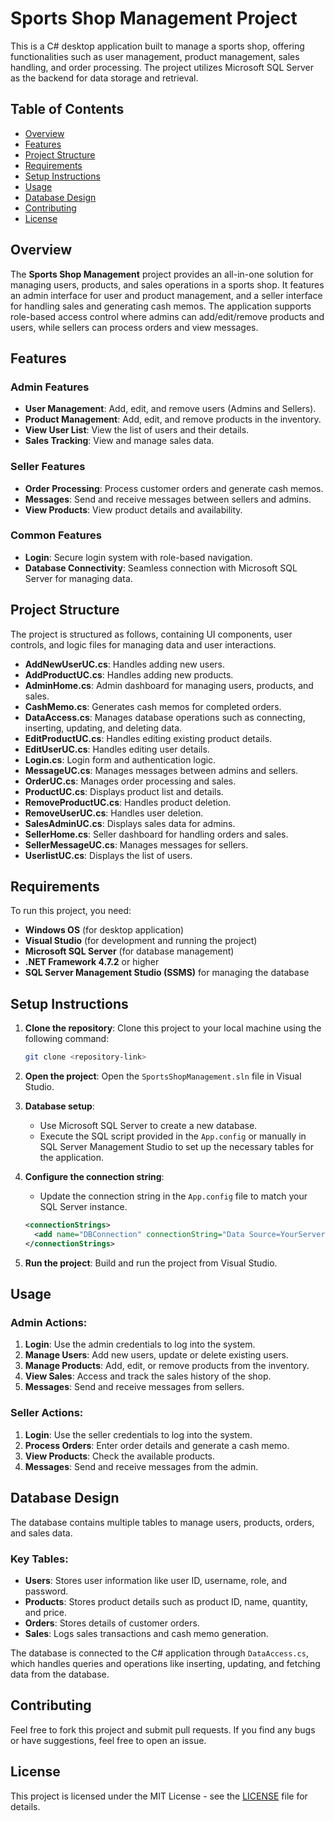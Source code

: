 # Sports Shop Management Project

This is a C# desktop application built to manage a sports shop, offering functionalities such as user management, product management, sales handling, and order processing. The project utilizes Microsoft SQL Server as the backend for data storage and retrieval.

## Table of Contents

- [Overview](#overview)
- [Features](#features)
- [Project Structure](#project-structure)
- [Requirements](#requirements)
- [Setup Instructions](#setup-instructions)
- [Usage](#usage)
- [Database Design](#database-design)
- [Contributing](#contributing)
- [License](#license)

## Overview

The **Sports Shop Management** project provides an all-in-one solution for managing users, products, and sales operations in a sports shop. It features an admin interface for user and product management, and a seller interface for handling sales and generating cash memos. The application supports role-based access control where admins can add/edit/remove products and users, while sellers can process orders and view messages.

## Features

### Admin Features
- **User Management**: Add, edit, and remove users (Admins and Sellers).
- **Product Management**: Add, edit, and remove products in the inventory.
- **View User List**: View the list of users and their details.
- **Sales Tracking**: View and manage sales data.

### Seller Features
- **Order Processing**: Process customer orders and generate cash memos.
- **Messages**: Send and receive messages between sellers and admins.
- **View Products**: View product details and availability.

### Common Features
- **Login**: Secure login system with role-based navigation.
- **Database Connectivity**: Seamless connection with Microsoft SQL Server for managing data.

## Project Structure

The project is structured as follows, containing UI components, user controls, and logic files for managing data and user interactions.

- **AddNewUserUC.cs**: Handles adding new users.
- **AddProductUC.cs**: Handles adding new products.
- **AdminHome.cs**: Admin dashboard for managing users, products, and sales.
- **CashMemo.cs**: Generates cash memos for completed orders.
- **DataAccess.cs**: Manages database operations such as connecting, inserting, updating, and deleting data.
- **EditProductUC.cs**: Handles editing existing product details.
- **EditUserUC.cs**: Handles editing user details.
- **Login.cs**: Login form and authentication logic.
- **MessageUC.cs**: Manages messages between admins and sellers.
- **OrderUC.cs**: Manages order processing and sales.
- **ProductUC.cs**: Displays product list and details.
- **RemoveProductUC.cs**: Handles product deletion.
- **RemoveUserUC.cs**: Handles user deletion.
- **SalesAdminUC.cs**: Displays sales data for admins.
- **SellerHome.cs**: Seller dashboard for handling orders and sales.
- **SellerMessageUC.cs**: Manages messages for sellers.
- **UserlistUC.cs**: Displays the list of users.

## Requirements

To run this project, you need:

- **Windows OS** (for desktop application)
- **Visual Studio** (for development and running the project)
- **Microsoft SQL Server** (for database management)
- **.NET Framework 4.7.2** or higher
- **SQL Server Management Studio (SSMS)** for managing the database

## Setup Instructions

1. **Clone the repository**:
   Clone this project to your local machine using the following command:
   ```bash
   git clone <repository-link>
   ```

2. **Open the project**:
   Open the `SportsShopManagement.sln` file in Visual Studio.

3. **Database setup**:
   - Use Microsoft SQL Server to create a new database.
   - Execute the SQL script provided in the `App.config` or manually in SQL Server Management Studio to set up the necessary tables for the application.

4. **Configure the connection string**:
   - Update the connection string in the `App.config` file to match your SQL Server instance.
   ```xml
   <connectionStrings>
     <add name="DBConnection" connectionString="Data Source=YourServerName;Initial Catalog=YourDatabaseName;Integrated Security=True;" providerName="System.Data.SqlClient" />
   </connectionStrings>
   ```

5. **Run the project**:
   Build and run the project from Visual Studio.

## Usage

### Admin Actions:
1. **Login**: Use the admin credentials to log into the system.
2. **Manage Users**: Add new users, update or delete existing users.
3. **Manage Products**: Add, edit, or remove products from the inventory.
4. **View Sales**: Access and track the sales history of the shop.
5. **Messages**: Send and receive messages from sellers.

### Seller Actions:
1. **Login**: Use the seller credentials to log into the system.
2. **Process Orders**: Enter order details and generate a cash memo.
3. **View Products**: Check the available products.
4. **Messages**: Send and receive messages from the admin.

## Database Design

The database contains multiple tables to manage users, products, orders, and sales data.

### Key Tables:
- **Users**: Stores user information like user ID, username, role, and password.
- **Products**: Stores product details such as product ID, name, quantity, and price.
- **Orders**: Stores details of customer orders.
- **Sales**: Logs sales transactions and cash memo generation.

The database is connected to the C# application through `DataAccess.cs`, which handles queries and operations like inserting, updating, and fetching data from the database.

## Contributing

Feel free to fork this project and submit pull requests. If you find any bugs or have suggestions, feel free to open an issue.

## License

This project is licensed under the MIT License - see the [LICENSE](LICENSE) file for details.
